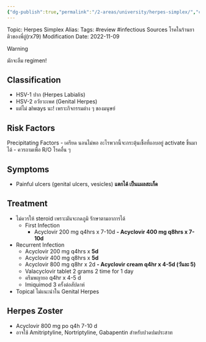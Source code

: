 ```yaml
---
{"dg-publish":true,"permalink":"/2-areas/university/herpes-simplex/","created":"2023-02-12T22:00:50.148+07:00","updated":"2025-10-06T19:53:02.711+07:00"}
---
```



Topic: Herpes Simplex
Alias: 
Tags: #review #infectious
Sources โรคในร้านยา ติวของพี่อู๋(rx79)
Modification Date: 2022-11-09

> [!warning]
> มักจะลืม regimen!

## Classification
- HSV-1 ปาก (Herpes Labialis)
- HSV-2 อวัยวะเพศ (Genital Herpes)
- แต่ไม่ always นะ! เพราะกิจกรรมต่าง ๆ ของมนุษย์

## Risk Factors
Precipitating Factors
	- เครียด นอนไม่พอ อะไรพวกนี้จะกระตุ้นเชื้อที่แอบอยู่ activate ขึ้นมาได้
	- ควรถามเพื่อ R/O โรคอื่น ๆ

## Symptoms
- Painful ulcers (genital ulcers, vesicles) **แตกได้ เป็นแผลสะเก็ด**
<!--SR:!2022-11-15,2,170-->

## Treatment
- ไม่ควรให้ steroid เพราะมันจะกดภูมิ รักษาตามอาการได้
	- First Infection
		- Acyclovir 200 mg q4hrs x 7-10d
		**- Acyclovir 400 mg q8hrs x 7-10d**
- Recurrent Infection
	- Acyclovir 200 mg q4hrs x **5d**
	- Acyclovir 400 mg q8hrs x **5d** 
	- Acyclovir 800 mg q8hr x 2d
	**- Acyclovir cream q4hr x 4-5d (วันละ 5)**
	- Valacyclovir tablet 2 grams 2 time for 1 day
	- ครีมพญายอ q4hr x 4-5 d
	- Imiquimod 3 ครั้งต่อสัปดาห์
- Topical ไม่แนะนำใน Genital Herpes
<!--SR:!2022-11-15,2,170!2022-11-15,2,170-->


## Herpes Zoster
- Acyclovir 800 mg po q4h 7-10 d
- อาจใช้ Amitriptyline, Nortriptyline, Gabapentin สำหรับปวดปมประสาท
